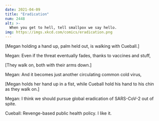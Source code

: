 ```yaml
---
date: 2021-04-09
title: "Eradication"
num: 2448
alt: >-
  When you get to hell, tell smallpox we say hello.
img: https://imgs.xkcd.com/comics/eradication.png
---
```

[Megan holding a hand up, palm held out, is walking with Cueball.]

Megan: Even if the threat eventually fades, thanks to vaccines and stuff,

[They walk on, both with their arms down.]

Megan: And it becomes just another circulating common cold virus,

[Megan holds her hand up in a fist, while Cueball hold his hand to his chin as they walk on.]

Megan: I think we should pursue global eradication of SARS-CoV-2 out of spite.

Cueball: Revenge-based public health policy. I like it.